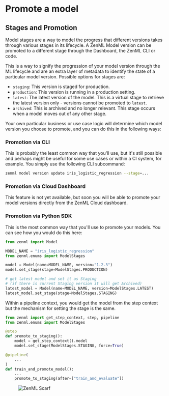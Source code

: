 # Promote a model

## Stages and Promotion

Model stages are a way to model the progress that different versions takes through various stages in its lifecycle. A ZenML Model version can be promoted to a different stage through the Dashboard, the ZenML CLI or code.

This is a way to signify the progression of your model version through the ML lifecycle and are an extra layer of metadata to identify the state of a particular model version. Possible options for stages are:

* `staging`: This version is staged for production.
* `production`: This version is running in a production setting.
* `latest`: The latest version of the model. This is a virtual stage to retrieve the latest version only - versions cannot be promoted to `latest`.
* `archived`: This is archived and no longer relevant. This stage occurs when a model moves out of any other stage.

Your own particular business or use case logic will determine which model version you choose to promote, and you can do this in the following ways:

### Promotion via CLI

This is probably the least common way that you'll use, but it's still possible and perhaps might be useful for some use cases or within a CI system, for example. You simply use the following CLI subcommand:

```bash
zenml model version update iris_logistic_regression --stage=...
```

### Promotion via Cloud Dashboard

This feature is not yet available, but soon you will be able to promote your model versions directly from the ZenML Cloud dashboard. 

### Promotion via Python SDK

This is the most common way that you'll use to promote your models. You can see how you would do this here:

```python
from zenml import Model

MODEL_NAME = "iris_logistic_regression"
from zenml.enums import ModelStages

model = Model(name=MODEL_NAME, version="1.2.3")
model.set_stage(stage=ModelStages.PRODUCTION)

# get latest model and set it as Staging
# (if there is current Staging version it will get Archived)
latest_model = Model(name=MODEL_NAME, version=ModelStages.LATEST)
latest_model.set_stage(stage=ModelStages.STAGING)
```

Within a pipeline context, you would get the model from the step context but the mechanism for setting the stage is the same.

```python
from zenml import get_step_context, step, pipeline
from zenml.enums import ModelStages

@step
def promote_to_staging():
    model = get_step_context().model
    model.set_stage(ModelStages.STAGING, force=True)

@pipeline(
    ...
)
def train_and_promote_model():
    ...
    promote_to_staging(after=["train_and_evaluate"])
```
<!-- For scarf -->
<figure><img alt="ZenML Scarf" referrerpolicy="no-referrer-when-downgrade" src="https://static.scarf.sh/a.png?x-pxid=f0b4f458-0a54-4fcd-aa95-d5ee424815bc" /></figure>


